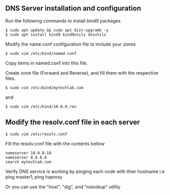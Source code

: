 ## DNS Server installation and configuration

Run the following commands to install bind9 packages
```
$ sudo apt update && sudo apt dist-upgrade -y
$ sudo apt install bind9 bind9utils dnsutils
```

Modify the name.conf configuration file to include your zones
```
$ sudo vim /etc/bind/named.conf
```
Copy items in named.conf into this file.

Create zone file (Forward and Reverse), and fill them with the respective files.
```
$ sudo vim /etc/bind/mytechlab.com
```
and
```
$ sudo vim /etc/bind/10.0.0.rev
```

## Modify the resolv.conf file in each server

`$ sudo vim /etc/resolv.conf`

Fill the resolv.conf file with the contents bellow
```
nameserver 10.0.0.10
nameserver 8.8.8.8
search mytechlab.com
```

Verify DNS service is working by pinging each node with thier hostname
i.e ping master1, ping haproxy

Or you can use the "host",  "dig", and "nslookup" utility


